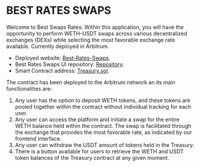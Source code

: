 # BEST RATES SWAPS

Welcome to Best Swaps Rates. Within this application, you will have the opportunity to perform WETH-USDT swaps across various decentralized exchanges (DEXs) while selecting the most favorable exchange rate available. Currently deployed in Arbitrum.

- Deployed website: [Best-Rates-Swaps](https://best-rates-swaps-ui.vercel.app/).
- Best Rates Swaps UI repository: [Repository](https://github.com/JMariadlcs/best-rates-swaps-ui).
- Smart Contract address: [Treasury.sol](0x997d3168776d9AF7A60d3664E1e69704e72F38b0).

The contract has been deployed to the Arbitrum network an its main functionalities are:
1. Any user has the option to deposit WETH tokens, and these tokens are pooled together within the contract without individual tracking for each user.
2. Any user can access the platform and initiate a swap for the entire WETH balance held within the contract. The swap is facilitated through the exchange that provides the most favorable rate, as indicated by our frontend interface.
3. Any user can withdraw the USDT amount of tokens held in the Treasury.
4. There is a button available for users to retrieve the WETH and USDT token balances of the Treasury contract at any given moment.